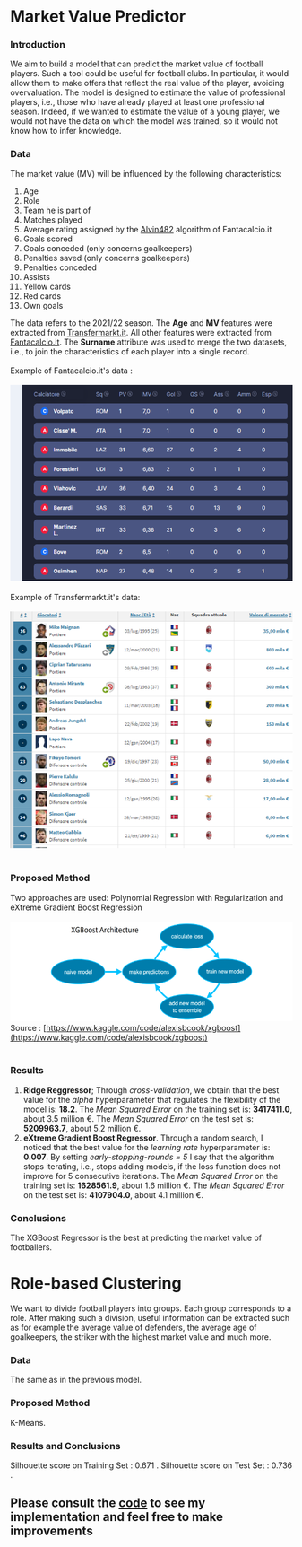 # Market Value Predictor
### __Introduction__<br>
We aim to build a model that can predict the market value of football players. Such a tool could be useful for football clubs. In particular, it would allow them to make offers that reflect the real value of the player, avoiding overvaluation. The model is designed to estimate the value of professional players, i.e., those who have already played at least one professional season. Indeed, if we wanted to estimate the value of a young player, we would not have the data on which the model was trained, so it would not know how to infer knowledge.
### __Data__ <br>
The market value (MV) will be influenced by the following characteristics:
1. Age 
2. Role 
3. Team he is part of 
4. Matches played
5. Average rating assigned by the [Alvin482](https://euroleghe.fantacalcio.it/voto-statistico-alvin) algorithm of Fantacalcio.it 
6. Goals scored 
7. Goals conceded (only concerns goalkeepers) 
8. Penalties saved (only concerns goalkeepers) 
9. Penalties conceded 
10. Assists
11. Yellow cards
12. Red cards 
13. Own goals

The data refers to the 2021/22 season. The __Age__ and __MV__ features were extracted from [Transfermarkt.it](https://www.transfermarkt.it/serie-a/startseite/wettbewerb/IT1/plus/?saison_id=2021). All other features were extracted from [Fantacalcio.it](https://www.fantacalcio.it/statistiche-serie-a/2021-22/fantacalcio/riepilogo). The __Surname__ attribute was used to merge the two datasets, i.e., to join the characteristics of each player into a single record.<br><br>  Example of Fantacalcio.it's data : <br><br> ![ex_fantacalcio.it](ex_fantacalcio.it.png)<br><br>Example of Transfermarkt.it's data: <br><br>![ex_transfermarkt.it](ex_transfermarkt.it.png)<br><br>
### __Proposed Method__<br>
Two approaches are used: Polynomial Regression with Regularization and eXtreme Gradient Boost Regression <br><br>![XGBoost](XGBoost_model.png) Source : [https://www.kaggle.com/code/alexisbcook/xgboost](https://www.kaggle.com/code/alexisbcook/xgboost)<br><br>
### __Results__
1. **Ridge Reggressor**; Through _cross-validation_, we obtain that the best value for the _alpha_ hyperparameter that regulates the flexibility of the model is: __18.2__. The _Mean Squared Error_ on the training set is: __3417411.0__, about 3.5 million €. The _Mean Squared Error_ on the test set is: __5209963.7__, about 5.2 million €.
2. **eXtreme Gradient Boost Regressor**. Through a random search, I noticed that the best value for the _learning rate_ hyperparameter is: __0.007__. By setting _early-stopping-rounds = 5_ I say that the algorithm stops iterating, i.e., stops adding models, if the loss function does not improve for 5 consecutive iterations. The _Mean Squared Error_ on the training set is: __1628561.9__, about 1.6 million €. The _Mean Squared Error_ on the test set is: __4107904.0__, about 4.1 million €.
### __Conclusions__
The XGBoost Regressor is the best at predicting the market value of footballers.

# Role-based Clustering
We want to divide football players into groups. Each group corresponds to a role. After making such a division, useful information can be extracted such as for example the average value of defenders, the average age of goalkeepers, the striker with the highest market value and much more.
### __Data__
The same as in the previous model.
### __Proposed Method__
K-Means.
### __Results and Conclusions__
Silhouette score on Training Set :  0.671 . Silhouette score on Test Set :  0.736 .<br>

## Please consult the [code](./SMM's%20project.ipynb) to see my implementation and feel free to make improvements
